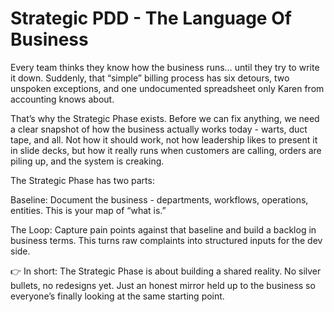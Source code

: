 # Strategic PDD - The Language Of Business

Every team thinks they know how the business runs… until they try to write it down. Suddenly, that “simple” billing process has six detours, two unspoken exceptions, and one undocumented spreadsheet only Karen from accounting knows about.

That’s why the Strategic Phase exists. Before we can fix anything, we need a clear snapshot of how the business actually works today - warts, duct tape, and all. Not how it should work, not how leadership likes to present it in slide decks, but how it really runs when customers are calling, orders are piling up, and the system is creaking.

The Strategic Phase has two parts:

Baseline: Document the business - departments, workflows, operations, entities. This is your map of “what is.”

The Loop: Capture pain points against that baseline and build a backlog in business terms. This turns raw complaints into structured inputs for the dev side.

👉 In short: The Strategic Phase is about building a shared reality. No silver bullets, no redesigns yet. Just an honest mirror held up to the business so everyone’s finally looking at the same starting point.
